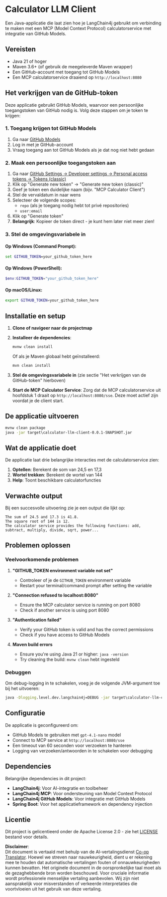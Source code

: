 <!--
CO_OP_TRANSLATOR_METADATA:
{
  "original_hash": "ac2459c0d5cc823922e3d9240a95028c",
  "translation_date": "2025-06-11T13:30:01+00:00",
  "source_file": "03-GettingStarted/03-llm-client/solution/java/README.md",
  "language_code": "nl"
}
-->
# Calculator LLM Client

Een Java-applicatie die laat zien hoe je LangChain4j gebruikt om verbinding te maken met een MCP (Model Context Protocol) calculatorservice met integratie van GitHub Models.

## Vereisten

- Java 21 of hoger
- Maven 3.6+ (of gebruik de meegeleverde Maven wrapper)
- Een GitHub-account met toegang tot GitHub Models
- Een MCP calculatorservice draaiend op `http://localhost:8080`

## Het verkrijgen van de GitHub-token

Deze applicatie gebruikt GitHub Models, waarvoor een persoonlijke toegangstoken van GitHub nodig is. Volg deze stappen om je token te krijgen:

### 1. Toegang krijgen tot GitHub Models
1. Ga naar [GitHub Models](https://github.com/marketplace/models)
2. Log in met je GitHub-account
3. Vraag toegang aan tot GitHub Models als je dat nog niet hebt gedaan

### 2. Maak een persoonlijke toegangstoken aan
1. Ga naar [GitHub Settings → Developer settings → Personal access tokens → Tokens (classic)](https://github.com/settings/tokens)
2. Klik op "Generate new token" → "Generate new token (classic)"
3. Geef je token een duidelijke naam (bijv. "MCP Calculator Client")
4. Stel de vervaldatum in naar wens
5. Selecteer de volgende scopes:
   - `repo` (als je toegang nodig hebt tot privé repositories)
   - `user:email`
6. Klik op "Generate token"
7. **Belangrijk**: Kopieer de token direct - je kunt hem later niet meer zien!

### 3. Stel de omgevingsvariabele in

#### Op Windows (Command Prompt):
```cmd
set GITHUB_TOKEN=your_github_token_here
```

#### Op Windows (PowerShell):
```powershell
$env:GITHUB_TOKEN="your_github_token_here"
```

#### Op macOS/Linux:
```bash
export GITHUB_TOKEN=your_github_token_here
```

## Installatie en setup

1. **Clone of navigeer naar de projectmap**

2. **Installeer de dependencies**:
   ```cmd
   mvnw clean install
   ```
   Of als je Maven globaal hebt geïnstalleerd:
   ```cmd
   mvn clean install
   ```

3. **Stel de omgevingsvariabele in** (zie sectie "Het verkrijgen van de GitHub-token" hierboven)

4. **Start de MCP Calculator Service**:
   Zorg dat de MCP calculatorservice uit hoofdstuk 1 draait op `http://localhost:8080/sse`. Deze moet actief zijn voordat je de client start.

## De applicatie uitvoeren

```cmd
mvnw clean package
java -jar target\calculator-llm-client-0.0.1-SNAPSHOT.jar
```

## Wat de applicatie doet

De applicatie laat drie belangrijke interacties met de calculatorservice zien:

1. **Optellen**: Berekent de som van 24,5 en 17,3
2. **Wortel trekken**: Berekent de wortel van 144
3. **Help**: Toont beschikbare calculatorfuncties

## Verwachte output

Bij een succesvolle uitvoering zie je een output die lijkt op:

```
The sum of 24.5 and 17.3 is 41.8.
The square root of 144 is 12.
The calculator service provides the following functions: add, subtract, multiply, divide, sqrt, power...
```

## Problemen oplossen

### Veelvoorkomende problemen

1. **"GITHUB_TOKEN environment variable not set"**
   - Controleer of je de `GITHUB_TOKEN` environment variable
   - Restart your terminal/command prompt after setting the variable

2. **"Connection refused to localhost:8080"**
   - Ensure the MCP calculator service is running on port 8080
   - Check if another service is using port 8080

3. **"Authentication failed"**
   - Verify your GitHub token is valid and has the correct permissions
   - Check if you have access to GitHub Models

4. **Maven build errors**
   - Ensure you're using Java 21 or higher: `java -version`
   - Try cleaning the build: `mvnw clean` hebt ingesteld

### Debuggen

Om debug-logging in te schakelen, voeg je de volgende JVM-argument toe bij het uitvoeren:
```cmd
java -Dlogging.level.dev.langchain4j=DEBUG -jar target\calculator-llm-client-0.0.1-SNAPSHOT.jar
```

## Configuratie

De applicatie is geconfigureerd om:
- GitHub Models te gebruiken met `gpt-4.1-nano` model
- Connect to MCP service at `http://localhost:8080/sse`
- Een timeout van 60 seconden voor verzoeken te hanteren
- Logging van verzoeken/antwoorden in te schakelen voor debugging

## Dependencies

Belangrijke dependencies in dit project:
- **LangChain4j**: Voor AI-integratie en toolbeheer
- **LangChain4j MCP**: Voor ondersteuning van Model Context Protocol
- **LangChain4j GitHub Models**: Voor integratie met GitHub Models
- **Spring Boot**: Voor het applicatieframework en dependency injection

## Licentie

Dit project is gelicentieerd onder de Apache License 2.0 - zie het [LICENSE](../../../../../../03-GettingStarted/03-llm-client/solution/java/LICENSE) bestand voor details.

**Disclaimer**:  
Dit document is vertaald met behulp van de AI-vertalingsdienst [Co-op Translator](https://github.com/Azure/co-op-translator). Hoewel we streven naar nauwkeurigheid, dient u er rekening mee te houden dat automatische vertalingen fouten of onnauwkeurigheden kunnen bevatten. Het originele document in de oorspronkelijke taal moet als de gezaghebbende bron worden beschouwd. Voor cruciale informatie wordt professionele menselijke vertaling aanbevolen. Wij zijn niet aansprakelijk voor misverstanden of verkeerde interpretaties die voortvloeien uit het gebruik van deze vertaling.